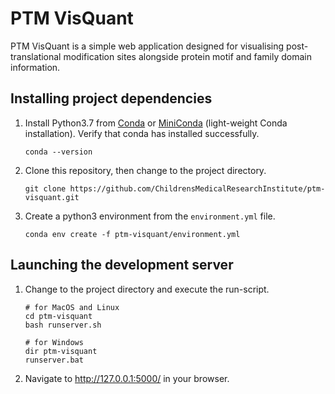 # PTM VisQuant

PTM VisQuant is a simple web application designed for visualising post-translational modification sites alongside protein motif and family domain information.

## Installing project dependencies

1. Install Python3.7 from [Conda](https://www.anaconda.com/download/#linux) or [MiniConda](https://conda.io/miniconda.html) (light-weight Conda installation). Verify that conda has installed successfully.
   ```
   conda --version
   ```
2. Clone this repository, then change to the project directory.
   ```
   git clone https://github.com/ChildrensMedicalResearchInstitute/ptm-visquant.git
   ```
3. Create a python3 environment from the `environment.yml` file.
   ```
   conda env create -f ptm-visquant/environment.yml
   ```

## Launching the development server

1. Change to the project directory and execute the run-script.
   ```
   # for MacOS and Linux
   cd ptm-visquant
   bash runserver.sh

   # for Windows
   dir ptm-visquant
   runserver.bat
   ```
2. Navigate to http://127.0.0.1:5000/ in your browser.
